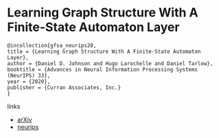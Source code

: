 # Learning Graph Structure With A Finite-State Automaton Layer

```
@incollection{gfsa_neurips20,
title = {Learning Graph Structure With A Finite-State Automaton Layer},
author = {Daniel D. Johnson and Hugo Larochelle and Daniel Tarlow},
booktitle = {Advances in Neural Information Processing Systems (NeurIPS) 33},
year = {2020},
publisher = {Curran Associates, Inc.}
}
```

links
- [arXiv](https://arxiv.org/abs/2007.04929)
- [neurips](https://nips.cc/Conferences/2020/ScheduleMultitrack?event=17930)
